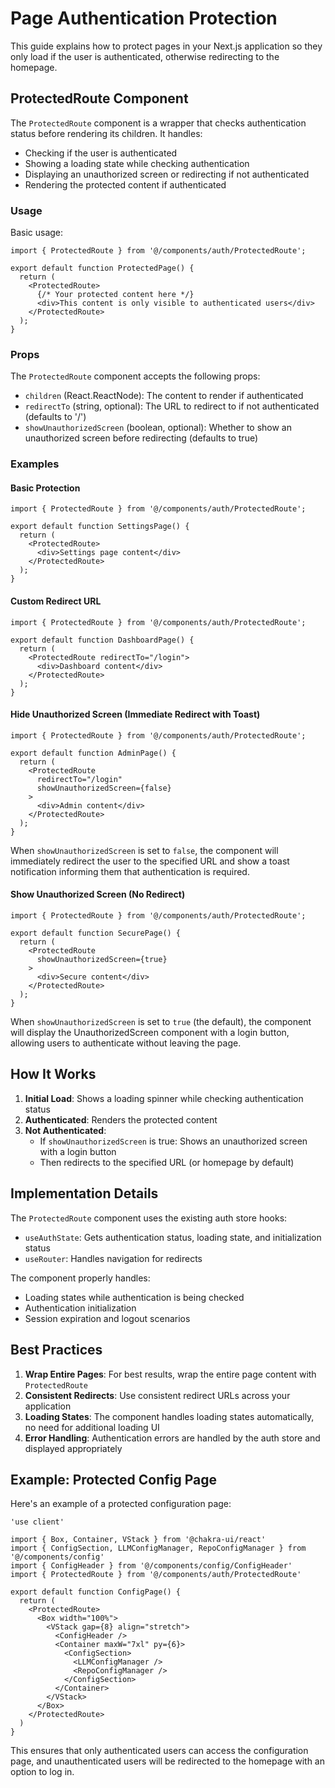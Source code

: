 # Page Authentication Protection

This guide explains how to protect pages in your Next.js application so they only load if the user is authenticated, otherwise redirecting to the homepage.

## ProtectedRoute Component

The `ProtectedRoute` component is a wrapper that checks authentication status before rendering its children. It handles:

- Checking if the user is authenticated
- Showing a loading state while checking authentication
- Displaying an unauthorized screen or redirecting if not authenticated
- Rendering the protected content if authenticated

### Usage

Basic usage:

```tsx
import { ProtectedRoute } from '@/components/auth/ProtectedRoute';

export default function ProtectedPage() {
  return (
    <ProtectedRoute>
      {/* Your protected content here */}
      <div>This content is only visible to authenticated users</div>
    </ProtectedRoute>
  );
}
```

### Props

The `ProtectedRoute` component accepts the following props:

- `children` (React.ReactNode): The content to render if authenticated
- `redirectTo` (string, optional): The URL to redirect to if not authenticated (defaults to '/')
- `showUnauthorizedScreen` (boolean, optional): Whether to show an unauthorized screen before redirecting (defaults to true)

### Examples

#### Basic Protection

```tsx
import { ProtectedRoute } from '@/components/auth/ProtectedRoute';

export default function SettingsPage() {
  return (
    <ProtectedRoute>
      <div>Settings page content</div>
    </ProtectedRoute>
  );
}
```

#### Custom Redirect URL

```tsx
import { ProtectedRoute } from '@/components/auth/ProtectedRoute';

export default function DashboardPage() {
  return (
    <ProtectedRoute redirectTo="/login">
      <div>Dashboard content</div>
    </ProtectedRoute>
  );
}
```

#### Hide Unauthorized Screen (Immediate Redirect with Toast)

```tsx
import { ProtectedRoute } from '@/components/auth/ProtectedRoute';

export default function AdminPage() {
  return (
    <ProtectedRoute
      redirectTo="/login"
      showUnauthorizedScreen={false}
    >
      <div>Admin content</div>
    </ProtectedRoute>
  );
}
```

When `showUnauthorizedScreen` is set to `false`, the component will immediately redirect the user to the specified URL and show a toast notification informing them that authentication is required.

#### Show Unauthorized Screen (No Redirect)

```tsx
import { ProtectedRoute } from '@/components/auth/ProtectedRoute';

export default function SecurePage() {
  return (
    <ProtectedRoute
      showUnauthorizedScreen={true}
    >
      <div>Secure content</div>
    </ProtectedRoute>
  );
}
```

When `showUnauthorizedScreen` is set to `true` (the default), the component will display the UnauthorizedScreen component with a login button, allowing users to authenticate without leaving the page.

## How It Works

1. **Initial Load**: Shows a loading spinner while checking authentication status
2. **Authenticated**: Renders the protected content
3. **Not Authenticated**: 
   - If `showUnauthorizedScreen` is true: Shows an unauthorized screen with a login button
   - Then redirects to the specified URL (or homepage by default)

## Implementation Details

The `ProtectedRoute` component uses the existing auth store hooks:

- `useAuthState`: Gets authentication status, loading state, and initialization status
- `useRouter`: Handles navigation for redirects

The component properly handles:
- Loading states while authentication is being checked
- Authentication initialization
- Session expiration and logout scenarios

## Best Practices

1. **Wrap Entire Pages**: For best results, wrap the entire page content with `ProtectedRoute`
2. **Consistent Redirects**: Use consistent redirect URLs across your application
3. **Loading States**: The component handles loading states automatically, no need for additional loading UI
4. **Error Handling**: Authentication errors are handled by the auth store and displayed appropriately

## Example: Protected Config Page

Here's an example of a protected configuration page:

```tsx
'use client'

import { Box, Container, VStack } from '@chakra-ui/react'
import { ConfigSection, LLMConfigManager, RepoConfigManager } from '@/components/config'
import { ConfigHeader } from '@/components/config/ConfigHeader'
import { ProtectedRoute } from '@/components/auth/ProtectedRoute'

export default function ConfigPage() {
  return (
    <ProtectedRoute>
      <Box width="100%">
        <VStack gap={8} align="stretch">
          <ConfigHeader />
          <Container maxW="7xl" py={6}>
            <ConfigSection>
              <LLMConfigManager />
              <RepoConfigManager />
            </ConfigSection>
          </Container>
        </VStack>
      </Box>
    </ProtectedRoute>
  )
}
```

This ensures that only authenticated users can access the configuration page, and unauthenticated users will be redirected to the homepage with an option to log in.